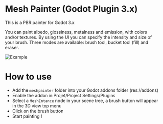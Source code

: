 # Mesh Painter (Godot Plugin 3.x)

This is a PBR painter for Godot 3.x

You can paint albedo, glossiness, metalness and emission, with colors and/or textures. By using the UI you can specify the intensity and size of your brush. Three modes are available: brush tool, bucket tool (fill) and eraser.

![Example](demo/example.gif)

# How to use

- Add the `meshpainter` folder into your Godot addons folder (res://addons)
- Enable the addon in Projet/Project Settings/Plugins
- Select a `MeshIntance` node in your scene tree, a brush button will appear in the 3D view top menu
- Click on the brush button
- Start painting !
